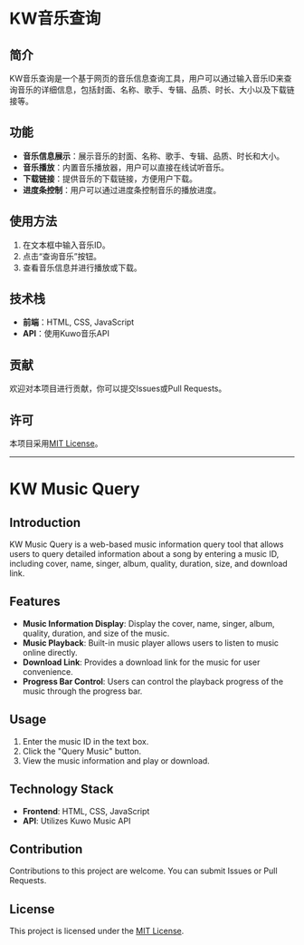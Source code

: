# KW音乐查询

## 简介

KW音乐查询是一个基于网页的音乐信息查询工具，用户可以通过输入音乐ID来查询音乐的详细信息，包括封面、名称、歌手、专辑、品质、时长、大小以及下载链接等。

## 功能

- **音乐信息展示**：展示音乐的封面、名称、歌手、专辑、品质、时长和大小。
- **音乐播放**：内置音乐播放器，用户可以直接在线试听音乐。
- **下载链接**：提供音乐的下载链接，方便用户下载。
- **进度条控制**：用户可以通过进度条控制音乐的播放进度。

## 使用方法

1. 在文本框中输入音乐ID。
2. 点击“查询音乐”按钮。
3. 查看音乐信息并进行播放或下载。

## 技术栈

- **前端**：HTML, CSS, JavaScript
- **API**：使用Kuwo音乐API

## 贡献

欢迎对本项目进行贡献，你可以提交Issues或Pull Requests。

## 许可

本项目采用[MIT License](LICENSE)。

---

# KW Music Query

## Introduction

KW Music Query is a web-based music information query tool that allows users to query detailed information about a song by entering a music ID, including cover, name, singer, album, quality, duration, size, and download link.

## Features

- **Music Information Display**: Display the cover, name, singer, album, quality, duration, and size of the music.
- **Music Playback**: Built-in music player allows users to listen to music online directly.
- **Download Link**: Provides a download link for the music for user convenience.
- **Progress Bar Control**: Users can control the playback progress of the music through the progress bar.

## Usage

1. Enter the music ID in the text box.
2. Click the "Query Music" button.
3. View the music information and play or download.

## Technology Stack

- **Frontend**: HTML, CSS, JavaScript
- **API**: Utilizes Kuwo Music API

## Contribution

Contributions to this project are welcome. You can submit Issues or Pull Requests.

## License

This project is licensed under the [MIT License](LICENSE).

